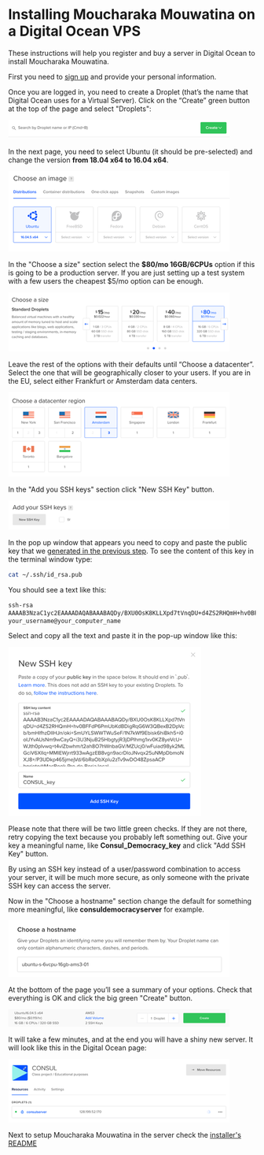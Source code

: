# Installing Moucharaka Mouwatina on a Digital Ocean VPS

These instructions will help you register and buy a server in Digital Ocean to install Moucharaka Mouwatina.

First you need to [sign up](https://cloud.digitalocean.com/registrations/new) and provide your personal information.

Once you are logged in, you need to create a Droplet (that’s the name that Digital Ocean uses for a Virtual Server). Click on the “Create” green button at the top of the page and select "Droplets":

![Digital Ocean Droplets](../../img/digital_ocean/droplets.png)

In the next page, you need to select Ubuntu (it should be pre-selected) and change the version **from 18.04 x64 to 16.04 x64**.

![Digital Ocean Choose an image](../../img/digital_ocean/image.png)

In the "Choose a size" section select the **$80/mo 16GB/6CPUs** option if this is going to be a production server. If you are just setting up a test system with a few users the cheapest $5/mo option can be enough.

![Digital Ocean Choose a size](../../img/digital_ocean/size.png)

Leave the rest of the options with their defaults until “Choose a datacenter”. Select the one that will be geographically closer to your users. If you are in the EU, select either Frankfurt or Amsterdam data centers.

![Digital Ocean Choose a region](../../img/digital_ocean/region.png)

In the "Add you SSH keys" section click "New SSH Key" button.

![Digital Ocean Add your SSH Keys](../../img/digital_ocean/ssh_keys.png)

In the pop up window that appears you need to copy and paste the public key that we [generated in the previous step](generating_ssh_key.md). To see the content of this key in the terminal window type:

```bash
cat ~/.ssh/id_rsa.pub
```

You should see a text like this:

```text
ssh-rsa AAAAB3NzaC1yc2EAAAADAQABAAABAQDy/BXU0OsK8KLLXpd7tVnqDU+d4ZS2RHQmH+hv0BFFdP6PmUbKdBDigRqG6W3QBexB2DpVcb/bmHlfhzDlIHJn/oki+SmUYLSWWTWuSeF/1N7kWf9Ebisk6hiBkh5+i0oIJYvAUsNm9wCayQ+i3U3NjuB25HbgtyjR3jDPIhmg1xv0KZ8yeVcU+WJth0pIvwq+t4vlZbwhm/t2ah8O7hWnbaGV/MZUcj0/wFuiad98yk2MLGciV6XIIq+MMIEWjrrt933wAgzEB8vgn9acrDloJNvqx25uNMpDbmoNXJ8+/P3UDkp465jmejVd/6bRaObXplu2zTv9wDO48ZpsaACP your_username@your_computer_name
```

Select and copy all the text and paste it in the pop-up window like this:

![Digital Ocean New SSH Key](../../img/digital_ocean/new_ssh.png)

Please note that there will be two little green checks. If they are not there, retry copying the text because you probably left something out. Give your key a meaningful name, like **Consul_Democracy_key** and click "Add SSH Key" button.

By using an SSH key instead of a user/password combination to access your server, it will be much more secure, as only someone with the private SSH key can access the server.

Now in the "Choose a hostname" section change the default for something more meaningful, like **consuldemocracyserver** for example.

![Digital Ocean hostname](../../img/digital_ocean/hostname.png)

At the bottom of the page you’ll see a summary of your options. Check that everything is OK and click the big green "Create" button.

![Digital Ocean create](../../img/digital_ocean/create.png)

It will take a few minutes, and at the end you will have a shiny new server. It will look like this in the Digital Ocean page:

![Digital Ocean server](../../img/digital_ocean/server.png)

Next to setup Moucharaka Mouwatina in the server check the [installer's README](https://github.com/consuldemocracy/installer)
